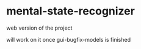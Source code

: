 # mental-state-recognizer
web version of the project

will work on it once gui-bugfix-models is finished
